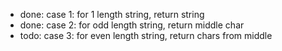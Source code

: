 - done: case 1: for 1 length string, return string
- done: case 2: for odd length string, return middle char
- todo: case 3: for even length string, return chars from middle